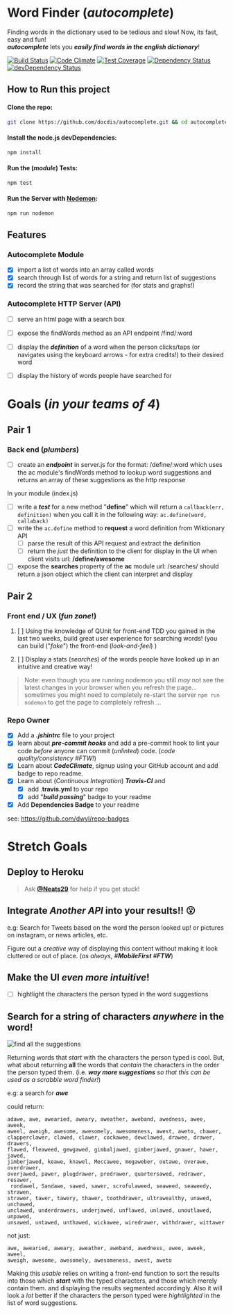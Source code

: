 # Word Finder (*autocomplete*)

Finding words in the dictionary used to be tedious and slow!
Now, its fast, easy and fun!  
***autocomplete*** lets you ***easily find words in the english dictionary***!

[![Build Status](https://travis-ci.org/docdis/autocomplete.svg)](https://travis-ci.org/docdis/autocomplete)
[![Code Climate](https://codeclimate.com/github/docdis/autocomplete/badges/gpa.svg)](https://codeclimate.com/github/docdis/autocomplete)
[![Test Coverage](https://codeclimate.com/github/docdis/autocomplete/badges/coverage.svg)](https://codeclimate.com/github/docdis/autocomplete/coverage)
[![Dependency Status](https://david-dm.org/docdis/autocomplete.svg)](https://david-dm.org/docdis/autocomplete)
[![devDependency Status](https://david-dm.org/docdis/autocomplete/dev-status.svg)](https://david-dm.org/docdis/autocomplete#info=devDependencies)

## How to Run this project

#### Clone the repo:

```sh
git clone https://github.com/docdis/autocomplete.git && cd autocomplete
```

#### Install the node.js devDependencies:

```sh
npm install
```

#### Run the (*module*) Tests:

```sh
npm test
```

#### Run the Server with [Nodemon](https://github.com/remy/nodemon):

```sh
npm run nodemon
```

## Features

### Autocomplete Module

+ [x] import a list of words into an array called words
+ [x] search through list of words for a string and return list of suggestions
+ [x] record the string that was searched for (for stats and graphs!)

### Autocomplete HTTP Server (API)

+ [ ] serve an html page with a search box
+ [ ] expose the findWords method as an API endpoint /find/:word
+ [ ] display the ***definition*** of a word when the person clicks/taps (or navigates using the keyboard arrows - for extra credits!) to their desired word
+ [ ] display the history of words people have searched for


# Goals (*in your teams of 4*)

## Pair 1

### Back end (*plumbers*)

+ [ ] create an ***endpoint*** in server.js for the format: /define/:word which uses the ac module's findWords method to lookup word suggestions and returns an array of these suggestions as the http response

In your module (index.js)
+ [ ] write a ***test*** for a new method "**define**" which will return a `callback(err, definition)` when you call it in the following way: `ac.define(word, callaback)`
+ [ ] write the `ac.define` method to **request** a word definition from Wiktionary API
  + [ ] parse the result of this API request and extract the definition
  + [ ] return the *just* the definition to the client for display in the UI when client visits url: **/define/awesome**
+ [ ] expose the **searches** property of the **ac** module url: /searches/ should return a json object which the client can interpret and display

## Pair 2

### Front end / UX (*fun zone*!)

1. [ ] Using the knowledge of QUnit for front-end TDD you gained in the last two weeks, build great user experience for searching words! (you can build ("*fake*") the front-end (*look-and-feel*) )

2. [ ] Display a stats (*searches*) of the words people have looked up in an intuitive and creative way!

> Note: even though you are running nodemon you still *may* not see the latest changes in your browser when you refresh the page...
sometimes you might need to completely re-start the server `npm run nodemon` to get the page to completely refresh ...

### Repo Owner

+ [x] Add a ***.jshintrc*** file to your project
+ [x] learn about ***pre-commit hooks*** and add a pre-commit hook to lint
your code *before* anyone can commit (*unlinted*) code. (*code quality/consistency #FTW!*)
+ [x] Learn about ***CodeClimate***, signup using your GitHub account and add badge to repo readme.
+ [x] Learn about (*Continuous Integration*) ***Travis-CI*** and
  + [x] add .**travis.yml** to your repo
  + [x] add "***build passing***" badge to your readme
+ [x] Add **Dependencies Badge** to your readme

see: https://github.com/dwyl/repo-badges

# Stretch Goals

## Deploy to Heroku

> Ask [**@Neats29**](https://github.com/Neats29) for help if you get stuck!

## Integrate *Another API* into your results!! :open_mouth:

e.g: Search for Tweets based on the word the person looked up!
or pictures on instagram, or news articles, etc.

Figure out a *creative* way of displaying this content
without making it look cluttered or out of place. (*as always*, #***MobileFirst*** #***FTW***)

## Make the UI *even more intuitive*!

+ [ ] hightlight the characters the person typed in the word suggestions

## Search for a string of characters *anywhere* in the word!

![find all the suggestions](http://i.imgur.com/yCAcCuB.jpg)

Returning words that *start* with the characters the person typed is cool. But, what about returning **all** the words that *contain* the characters in the order the person typed them.
(i.e. ***way more suggestions*** *so that this can be used as a scrabble word finder!*)

e.g: a search for ***awe***

could return:
```
adawe, awe, awearied, aweary, aweather, aweband, awedness, awee, aweek,
aweel, aweigh, awesome, awesomely, awesomeness, awest, aweto, chawer,
clapperclawer, clawed, clawer, cockawee, dewclawed, drawee, drawer, drawers,
flawed, fleaweed, gewgawed, gimbaljawed, gimberjawed, gnawer, hawer, jawed,
jimberjawed, keawe, knawel, Meccawee, megaweber, outawe, overawe, overdrawer,
overjawed, pawer, plugdrawer, predrawer, quartersawed, redrawer, resawer,
 rondawel, Sandawe, sawed, sawer, scrofulaweed, seaweed, seaweedy, strawen,
strawer, tawer, tawery, thawer, toothdrawer, ultrawealthy, unawed, unchawed,
unclawed, underdrawers, underjawed, unflawed, unlawed, unoutlawed, unpawed,
unsawed, untawed, unthawed, wickawee, wiredrawer, withdrawer, wittawer
```

not just:
```
awe, awearied, aweary, aweather, aweband, awedness, awee, aweek, aweel,
aweigh, awesome, awesomely, awesomeness, awest, aweto
```

Making this *usable* relies on writing a front-end function
to sort the results into those which ***start*** with the typed characters, and those which merely contain them.
and displaying the results segmented accordingly.
Also it will look a *lot* better if the characters the person typed were *hightlighted* in the list of word suggestions.
